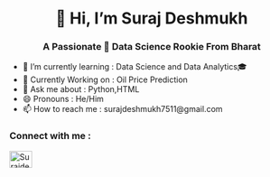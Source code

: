 <h1 align="center">👋 Hi, I’m Suraj Deshmukh </h1>
<h3 align="center"> A Passionate 🙋 Data Science Rookie From Bharat </h3>

<ul>
<li>🌱 I’m currently learning : Data Science and Data Analytics🎓</li>
<li>📓 Currently Working on : Oil Price Prediction</li>
<li>🙋 Ask me about : Python,HTML  </li>
<li>😄 Pronouns : He/Him</li>
<li>📫 How to reach me : surajdeshmukh7511@gmail.com</li>
</ul>

<h3 align="left">Connect with me :</h3>
<p align="left">
<a href="https://www.linkedin.com/in/suraj-deahmukh-392878294" target="blank">
  <img align="center" src="https://raw.githubusercontent.com/rahuldkjain/github-profile-readme-generator/master/src/images/icons/Social/linked-in-alt.svg" alt="Surajdeshmukh" height="30" width="40" /></a>
</p>

